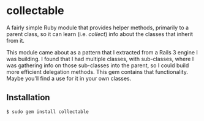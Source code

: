 # collectable

A fairly simple Ruby module that provides helper methods, primarily to a parent class, so it can learn (i.e. _collect_) info about the classes that inherit from it.

This module came about as a pattern that I extracted from a Rails 3 engine I was building. I found that I had multiple classes, with sub-classes, where I was gathering info on those sub-classes into the parent, so I could build more efficient delegation methods. This gem contains that functionality. Maybe you'll find a use for it in your own classes.

## Installation

    $ sudo gem install collectable
